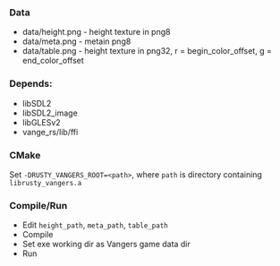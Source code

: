 ### Data

* data/height.png - height texture in png8
* data/meta.png - metain png8
* data/table.png - height texture in png32, r = begin_color_offset, g = end_color_offset

### Depends:

* libSDL2
* libSDL2_image
* libGLESv2
* vange_rs/lib/ffi

### CMake

Set `-DRUSTY_VANGERS_ROOT=<path>`, where `path` is directory containing `librusty_vangers.a`

### Compile/Run

* Edit `height_path`, `meta_path`, `table_path` 
* Compile
* Set exe working dir as Vangers game data dir
* Run
